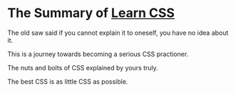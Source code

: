 # The Summary of [Learn CSS](https://web.dev/learn/css/)

The old saw said if you cannot explain it to oneself, you have no idea about it.

This is a journey towards becoming a serious CSS practioner.

The nuts and bolts of CSS explained by yours truly.

The best CSS is as little CSS as possible.
